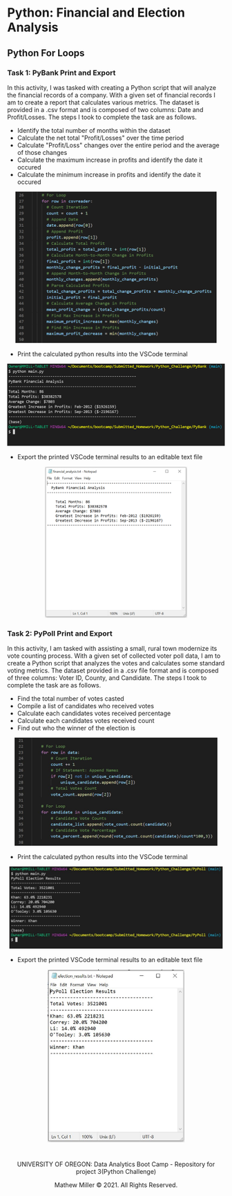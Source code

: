 # Python: Financial and Election Analysis

## Python For Loops 


### Task 1: PyBank Print and Export

In this activity, I was tasked with creating a Python script that will analyze the financial records of a company. With a given set of financial records I am to create a report that calculates various metrics. The dataset is provided in a .csv format and is composed of two columns: Date and Profit/Losses. The steps I took to complete the task are as follows.
* Identify the total number of months within the dataset
* Calculate the net total "Profit/Losses" over the time period
* Calculate "Profit/Loss" changes over the entire period and the average of those changes
* Calculate the maximum increase in profits and identify the date it occured
* Calculate the minimum increase in profits and identify the date it occured

<p align="center">
    <img src="https://github.com/mathewqpmiller/Python-MetricsAnalysis/blob/main/PyBank/Images/PyBankForLoop.PNG?raw=true" height ="350">
</p>

* Print the calculated python results into the VSCode terminal

<p align="center">
    <img src="https://github.com/mathewqpmiller/Python-MetricsAnalysis/blob/main/PyBank/Images/PyBankTerminalPrint.PNG?raw=true" height ="190">
</p>

* Export the printed VSCode terminal results to an editable text file

<p align="center">
    <img src="https://github.com/mathewqpmiller/Python-MetricsAnalysis/blob/main/PyBank/Images/PyBankExport.PNG?raw=true" height ="350">
</p>


### Task 2: PyPoll Print and Export

In this activity, I am tasked with assisting a small, rural town modernize its vote counting process.
With a given set of collected voter poll data, I am to create a Python script that analyzes the votes and calculates some standard voting metrics. The dataset provided in a .csv file format and is composed of three columns: Voter ID, County, and Candidate. The steps I took to complete the task are as follows.
* Find the total number of votes casted
* Compile a list of candidates who received votes
* Calculate each candidates votes received percentage
* Calculate each candidates votes received count
* Find out who the winner of the election is

<p align="center">
    <img src="https://github.com/mathewqpmiller/Python-MetricsAnalysis/blob/main/PyPoll/Images/PyPollForLoop.JPG?raw=true" height ="250">
</p>

* Print the calculated python results into the VSCode terminal

<p align="center">
    <img src="https://github.com/mathewqpmiller/Python-MetricsAnalysis/blob/main/PyPoll/Images/PyPollTerminalPrint.JPG?raw=true" height ="190">
</p>

* Export the printed VSCode terminal results to an editable text file

<p align="center">
    <img src="https://github.com/mathewqpmiller/Python-MetricsAnalysis/blob/main/PyPoll/Images/PyPollExport.JPG?raw=true" height ="400">
</p>

#
#
<p align="center">
UNIVERSITY OF OREGON: Data Analytics Boot Camp - Repository for project 3(Python Challenge)
</p>
<p align="center">
Mathew Miller © 2021. All Rights Reserved.
</p>
